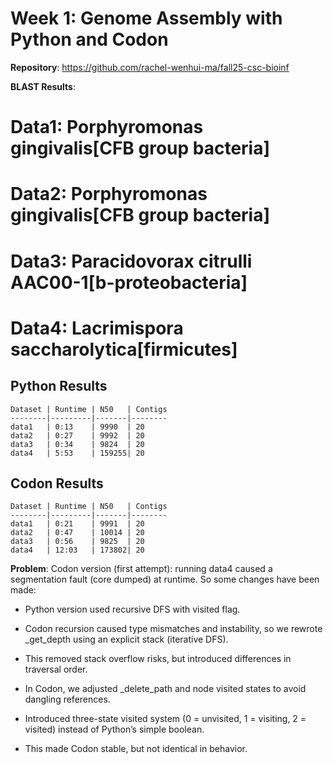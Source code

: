 # Week 1: Genome Assembly with Python and Codon

**Repository**: https://github.com/rachel-wenhui-ma/fall25-csc-bioinf

**BLAST Results**: 
# Data1: Porphyromonas gingivalis[CFB group bacteria]
# Data2: Porphyromonas gingivalis[CFB group bacteria]
# Data3: Paracidovorax citrulli AAC00-1[b-proteobacteria]
# Data4: Lacrimispora saccharolytica[firmicutes]

## Python Results
```
Dataset | Runtime | N50   | Contigs
--------|---------|-------|--------
data1   | 0:13    | 9990  | 20
data2   | 0:27    | 9992  | 20  
data3   | 0:34    | 9824  | 20
data4   | 5:53    | 159255| 20
```

## Codon Results
```
Dataset | Runtime | N50   | Contigs
--------|---------|-------|--------
data1   | 0:21    | 9991  | 20
data2   | 0:47    | 10014 | 20
data3   | 0:56    | 9825  | 20  
data4   | 12:03   | 173802| 20
```

**Problem**: Codon version (first attempt): running data4 caused a segmentation fault (core dumped) at runtime. So some changes have been made:

- Python version used recursive DFS with visited flag.

- Codon recursion caused type mismatches and instability, so we rewrote _get_depth using an explicit stack (iterative DFS).

- This removed stack overflow risks, but introduced differences in traversal order.

- In Codon, we adjusted _delete_path and node visited states to avoid dangling references.

- Introduced three-state visited system (0 = unvisited, 1 = visiting, 2 = visited) instead of Python’s simple boolean.

- This made Codon stable, but not identical in behavior.

